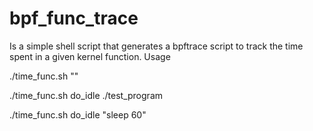 # bpf_func_trace
Is a simple shell script that generates a bpftrace script to track the time spent in a given kernel function. Usage 

./time_func.sh <function name> "<command to execute>"

./time_func.sh do_idle ./test_program

./time_func.sh do_idle "sleep 60"


